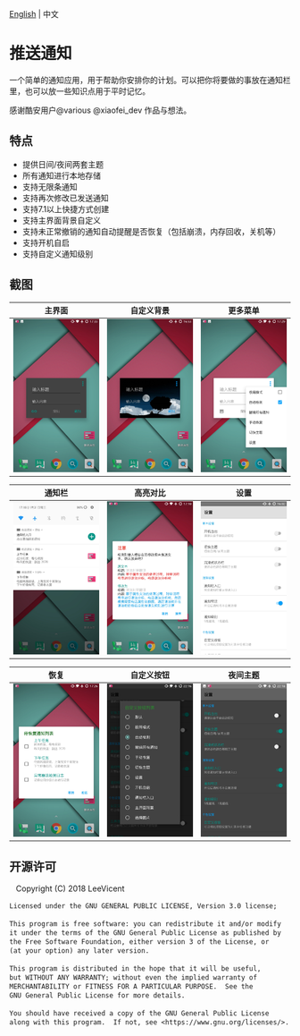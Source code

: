 [English](/README.md) | 中文
# 推送通知
一个简单的通知应用，用于帮助你安排你的计划。可以把你将要做的事放在通知栏里，也可以放一些知识点用于平时记忆。

感谢酷安用户@various @xiaofei_dev 作品与想法。

## 特点
* 提供日间/夜间两套主题
* 所有通知进行本地存储
* 支持无限条通知
* 支持再次修改已发送通知
* 支持7.1以上快捷方式创建
* 支持主界面背景自定义
* 支持未正常撤销的通知自动提醒是否恢复（包括崩溃，内存回收，关机等）
* 支持开机自启
* 支持自定义通知级别

## 截图
| 主界面 | 自定义背景 | 更多菜单 |
|:-:|:-:|:-:|
| ![主界面](https://github.com/LeeVicent/PushNotification/blob/master/screenshots/Screenshot_20180131-173316.jpg)| ![自定义背景](https://github.com/LeeVicent/PushNotification/blob/master/screenshots/Screenshot_20180131-165331.jpg)| ![更多菜单](https://github.com/LeeVicent/PushNotification/blob/master/screenshots/Screenshot_20180131-172932.jpg)

| 通知栏 | 高亮对比 | 设置 |
|:-:|:-:|:-:|
| ![主界面](https://github.com/LeeVicent/PushNotification/blob/master/screenshots/Screenshot_20180131-171812.jpg)| ![高亮对比](https://github.com/LeeVicent/PushNotification/blob/master/screenshots/Screenshot_20180131-171044.jpg)| ![设置](https://github.com/LeeVicent/PushNotification/blob/master/screenshots/Screenshot_20180131-160254.jpg)

| 恢复 | 自定义按钮 | 夜间主题 |
|:-:|:-:|:-:|
| ![恢复](https://github.com/LeeVicent/PushNotification/blob/master/screenshots/Screenshot_20180131-172627.jpg)| ![自定义按钮](https://github.com/LeeVicent/PushNotification/blob/master/screenshots/Screenshot_20180131-221602.jpg)| ![夜间主题](https://github.com/LeeVicent/PushNotification/blob/master/screenshots/Screenshot_20180131-221802.jpg)

## 开源许可
    Copyright (C) 2018 LeeVicent

    Licensed under the GNU GENERAL PUBLIC LICENSE, Version 3.0 license;

    This program is free software: you can redistribute it and/or modify
    it under the terms of the GNU General Public License as published by
    the Free Software Foundation, either version 3 of the License, or
    (at your option) any later version.

    This program is distributed in the hope that it will be useful,
    but WITHOUT ANY WARRANTY; without even the implied warranty of
    MERCHANTABILITY or FITNESS FOR A PARTICULAR PURPOSE.  See the
    GNU General Public License for more details.

    You should have received a copy of the GNU General Public License
    along with this program.  If not, see <https://www.gnu.org/licenses/>.
